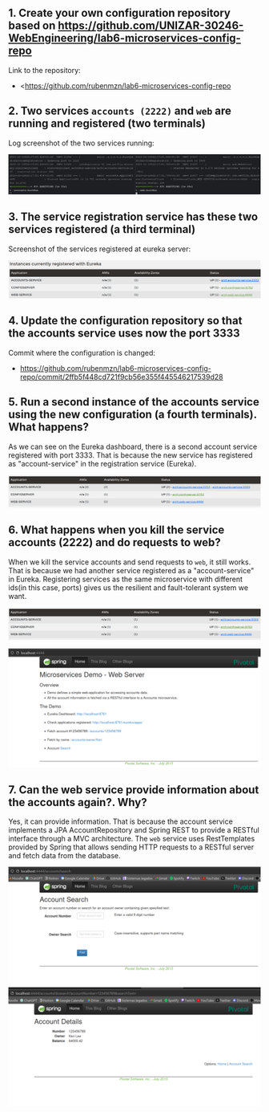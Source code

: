 ## 1. Create your own configuration repository based on <https://github.com/UNIZAR-30246-WebEngineering/lab6-microservices-config-repo>

Link to the repository:
- <https://github.com/rubenmzn/lab6-microservices-config-repo

## 2. Two services `accounts (2222)` and `web` are running and registered (two terminals)

Log screenshot of the two services running:

![img.png](images/img.png)

## 3. The service registration service has these two services registered (a third terminal)

Screenshot of the services registered at eureka server:

![img_1.png](images/img_1.png)

## 4. Update the configuration repository so that the accounts service uses now the port 3333

Commit where the configuration is changed:
- <https://github.com/rubenmzn/lab6-microservices-config-repo/commit/2ffb5f448cd721f9cb56e355f445546217539d28>

## 5. Run a second instance of the accounts service using the new configuration (a fourth terminals). What happens? 

As we can see on the Eureka dashboard, there is a second account service registered with port 3333. That is because the new service has registered as "account-service" in the registration service (Eureka).

![img_2.png](images/img_2.png)

## 6. What happens when you kill the service accounts (2222) and do requests to web?

When we kill the service accounts and send requests to `web`, it still works. That is because we had another service registered as a "account-service" in Eureka. Registering services as the same microservice with different ids(in this case, ports) gives us the resilient and fault-tolerant system we want.

![img_3.png](images/img_3.png)

![img_4.png](images/img_4.png)

## 7. Can the web service provide information about the accounts again?. Why?
Yes, it can provide information. That is because the account service implements a JPA AccountRepository and Spring REST to provide a RESTful interface through a MVC architecture. The `web` service uses RestTemplates provided by Spring that allows sending HTTP requests to a RESTful server and fetch data from the database.

![img_5.png](images/img_5.png)
![img_6.png](images/img_6.png)
